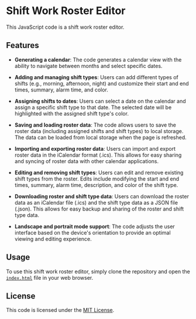 # Shift Work Roster Editor

This JavaScript code is a shift work roster editor. 

## Features

- **Generating a calendar**: The code generates a calendar view with the ability to navigate between months and select specific dates.

- **Adding and managing shift types**: Users can add different types of shifts (e.g., morning, afternoon, night) and customize their start and end times, summary, alarm time, and color.

- **Assigning shifts to dates**: Users can select a date on the calendar and assign a specific shift type to that date. The selected date will be highlighted with the assigned shift type's color.

- **Saving and loading roster data**: The code allows users to save the roster data (including assigned shifts and shift types) to local storage. The data can be loaded from local storage when the page is refreshed.

- **Importing and exporting roster data**: Users can import and export roster data in the iCalendar format (.ics). This allows for easy sharing and syncing of roster data with other calendar applications.

- **Editing and removing shift types**: Users can edit and remove existing shift types from the roster. Edits include modifying the start and end times, summary, alarm time, description, and color of the shift type.

- **Downloading roster and shift type data**: Users can download the roster data as an iCalendar file (.ics) and the shift type data as a JSON file (.json). This allows for easy backup and sharing of the roster and shift type data.

- **Landscape and portrait mode support**: The code adjusts the user interface based on the device's orientation to provide an optimal viewing and editing experience.

## Usage

To use this shift work roster editor, simply clone the repository and open the [`index.html`](http://leoncoolmoon.github.io/workCalender) file in your web browser. 

## License

This code is licensed under the [MIT License](LICENSE).
